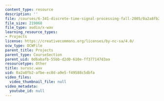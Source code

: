 ```yaml
---
content_type: resource
description: ''
file: /courses/6-341-discrete-time-signal-processing-fall-2005/0a2a8fb2afbeec8da9e5f49588c5dbfa_surusc.wav
file_size: 219068
file_type: audio/x-wav
learning_resource_types:
- Projects
license: https://creativecommons.org/licenses/by-nc-sa/4.0/
ocw_type: OCWFile
parent_title: Projects
parent_type: CourseSection
parent_uid: 0d6abafb-55bb-d2d0-610e-ff377147d3aa
resourcetype: Other
title: surusc.wav
uid: 0a2a8fb2-afbe-ec8d-a9e5-f49588c5dbfa
video_files:
  video_thumbnail_file: null
video_metadata:
  youtube_id: null
---
```

